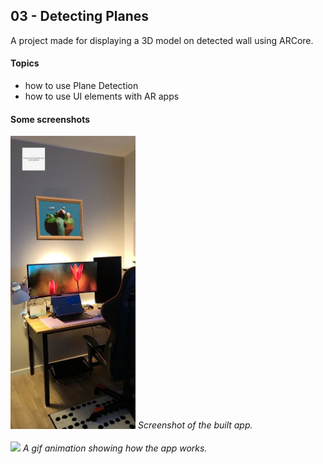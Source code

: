 ## 03 - Detecting Planes
A project made for displaying a 3D model on detected wall using ARCore.

#### Topics
- how to use Plane Detection
- how to use UI elements with AR apps

#### Some screenshots
<img src="detecting-planes.jpg" width="200"/>
<em>Screenshot of the built app.</em>
<br><br>

<img src="detecting-planes.gif" width="200"/>
<em>A gif animation showing how the app works.</em>
